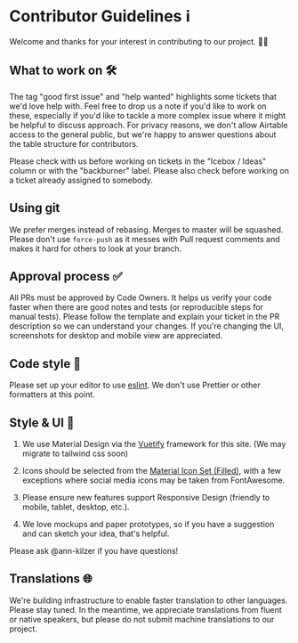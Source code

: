 # Contributor Guidelines ℹ

Welcome and thanks for your interest in contributing to our project. 🙇‍♀️

## What to work on 🛠

The tag "good first issue" and "help wanted" highlights some tickets that we'd love help with. Feel free to drop us a note if you'd like to work on these, especially if you'd like to tackle a more complex issue where it might be helpful to discuss approach. For privacy reasons, we don't allow Airtable access to the general public, but we're happy to answer questions about the table structure for contributors.

Please check with us before working on tickets in the "Icebox / Ideas" column or with the "backburner" label. Please also check before working on a ticket already assigned to somebody.

## Using git

We prefer merges instead of rebasing. Merges to master will be squashed. Please don't use `force-push` as it messes with Pull request comments and makes it hard for others to look at your branch.

## Approval process ✅

All PRs must be approved by Code Owners. It helps us verify your code faster when there are good notes and tests (or reproducible steps for manual tests). Please follow the template and explain your ticket in the PR description so we can understand your changes. If you're changing the UI, screenshots for desktop and mobile view are appreciated. 

## Code style 📝

Please set up your editor to use [eslint](https://eslint.org/). We don't use Prettier or other formatters at this point.

## Style & UI 🎨

1. We use Material Design via the [Vuetify](https://vuetifyjs.com/en/) framework for this site. (We may migrate to tailwind css soon)

2. Icons should be selected from the [Material Icon Set (Filled)](https://material.io/resources/icons/?style=baseline), with a few exceptions where social media icons may be taken from FontAwesome.

3. Please ensure new features support Responsive Design (friendly to mobile, tablet, desktop, etc.).

4. We love mockups and paper prototypes, so if you have a suggestion and can sketch your idea, that's helpful.

Please ask @ann-kilzer if you have questions!

## Translations 🌐

We're building infrastructure to enable faster translation to other languages. Please stay tuned. In the meantime, we appreciate translations from fluent  or native speakers, but please do not submit machine translations to our project. 

